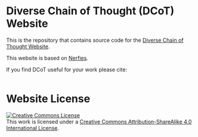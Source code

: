 # Diverse Chain of Thought (DCoT) Website

This is the repository that contains source code for the [Diverse Chain of Thought Website](https://nerfies.github.io).

This website is based on [Nerfies](https://nerfies.github.io).

If you find DCoT useful for your work please cite:
```

```

# Website License
<a rel="license" href="http://creativecommons.org/licenses/by-sa/4.0/"><img alt="Creative Commons License" style="border-width:0" src="https://i.creativecommons.org/l/by-sa/4.0/88x31.png" /></a><br />This work is licensed under a <a rel="license" href="http://creativecommons.org/licenses/by-sa/4.0/">Creative Commons Attribution-ShareAlike 4.0 International License</a>.
